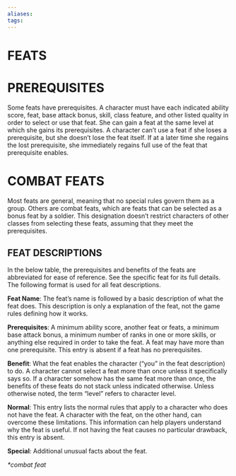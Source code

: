 ```yaml
---
aliases: 
tags: 
---
```

# FEATS

# PREREQUISITES

Some feats have prerequisites. A character must have each indicated ability score, feat, base attack bonus, skill, class feature, and other listed quality in order to select or use that feat. She can gain a feat at the same level at which she gains its prerequisites. A character can’t use a feat if she loses a prerequisite, but she doesn’t lose the feat itself. If at a later time she regains the lost prerequisite, she immediately regains full use of the feat that prerequisite enables.

# COMBAT FEATS

Most feats are general, meaning that no special rules govern them as a group. Others are combat feats, which are feats that can be selected as a bonus feat by a soldier. This designation doesn’t restrict characters of other classes from selecting these feats, assuming that they meet the prerequisites.

## FEAT DESCRIPTIONS

In the below table, the prerequisites and benefits of the feats are abbreviated for ease of reference. See the specific feat for its full details. The following format is used for all feat descriptions.

**Feat Name**: The feat’s name is followed by a basic description of what the feat does. This description is only a explanation of the feat, not the game rules defining how it works.

**Prerequisites**: A minimum ability score, another feat or feats, a minimum base attack bonus, a minimum number of ranks in one or more skills, or anything else required in order to take the feat. A feat may have more than one prerequisite. This entry is absent if a feat has no prerequisites.

**Benefit**: What the feat enables the character (“you” in the feat description) to do. A character cannot select a feat more than once unless it specifically says so. If a character somehow has the same feat more than once, the benefits of these feats do not stack unless indicated otherwise. Unless otherwise noted, the term “level” refers to character level.

**Normal**: This entry lists the normal rules that apply to a character who does not have the feat. A character with the feat, on the other hand, can overcome these limitations. This information can help players understand why the feat is useful. If not having the feat causes no particular drawback, this entry is absent.

**Special**: Additional unusual facts about the feat.

_\*combat feat_  
